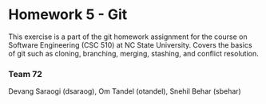 # Homework 5 - Git

This exercise is a part of the git homework assignment for the course on Software Engineering (CSC 510) at NC State University. Covers the basics of git such as cloning, branching, merging, stashing, and conflict resolution.

### Team 72
Devang Saraogi (dsaraog), Om Tandel (otandel), Snehil Behar (sbehar)
